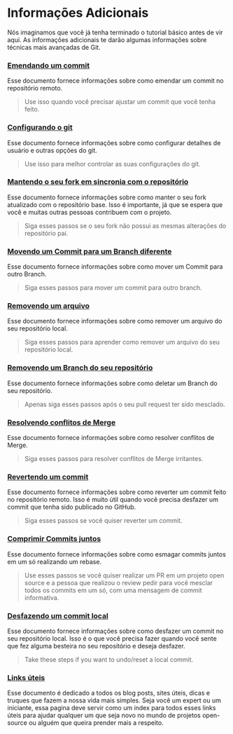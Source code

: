 ﻿# Informações Adicionais

Nós imaginamos que você já tenha terminado o tutorial básico antes de vir aqui. As informações adicionais te darão algumas informações sobre técnicas mais avançadas de Git.

### [Emendando um commit](../git_workflow_scenarios/amending-a-commit.md)
Esse documento fornece informações sobre como emendar um commit no repositório remoto.
> Use isso quando você precisar ajustar um commit que você tenha feito.

### [Configurando o git](../git_workflow_scenarios/configuring-git.md)
Esse documento fornece informações sobre como configurar detalhes de usuário e outras opções do git.
> Use isso para melhor controlar as suas configurações do git.

### [Mantendo o seu fork em sincronia com o repositório](../git_workflow_scenarios/keeping-your-fork-synced-with-this-repository.md)
Esse documento fornece informações sobre como manter o seu fork atualizado com o repositório base. Isso é importante, já que se espera que você e muitas outras pessoas contribuem com o projeto.
> Siga esses passos se o seu fork não possui as mesmas alterações do repositório pai.

### [Movendo um Commit para um Branch diferente](../git_workflow_scenarios/moving-a-commit-to-a-different-branch.md)
Esse documento fornece informações sobre como mover um Commit para outro Branch.
> Siga esses passos para mover um commit para outro branch.

### [Removendo um arquivo](../git_workflow_scenarios/removing-a-file.md)
Esse documento fornece informações sobre como remover um arquivo do seu repositório local.
> Siga esses passos para aprender como remover um arquivo do seu repositório local.

### [Removendo um Branch do seu repositório](../git_workflow_scenarios/removing-branch-from-your-repository.md)
Esse documento fornece informações sobre como deletar um Branch do seu repositório.
> Apenas siga esses passos após o seu pull request ter sido mesclado.

### [Resolvendo conflitos de Merge](../git_workflow_scenarios/resolving-merge-conflicts.md)
Esse documento fornece informações sobre como resolver conflitos de Merge.
> Siga esses passos para resolver conflitos de Merge irritantes.

### [Revertendo um commit](../git_workflow_scenarios/reverting-a-commit.md)
Esse documento fornece informações sobre como reverter um commit feito no repositório remoto. Isso é muito útil quando você precisa desfazer um commit que tenha sido publicado no GitHub.
> Siga esses passos se você quiser reverter um commit.

### [Comprimir Commits juntos](../git_workflow_scenarios/squashing-commits.md)
Esse documento fornece informações sobre como esmagar commits juntos em um só realizando um rebase.
> Use esses passos se você quiser realizar um PR em um projeto open source e a pessoa que realizou o review pedir para você mesclar todos os commits em um só, com uma mensagem de commit informativa.

### [Desfazendo um commit local](../git_workflow_scenarios/undoing-a-commit.md)
Esse documento fornece informações sobre como desfazer um commit no seu repositório local. Isso é o que você precisa fazer quando você sente que fez alguma besteira no seu repositório e deseja desfazer.
> Take these steps if you want to undo/reset a local commit.

### [Links úteis](../git_workflow_scenarios/Useful-links-for-further-learning.md)
Esse documento é dedicado a todos os blog posts, sites úteis, dicas e truques que fazem a nossa vida mais simples. Seja você um expert ou um iniciante, essa pagina deve servir como um index para todos esses links úteis para ajudar qualquer um que seja novo no mundo de projetos open-source ou alguém que queira prender mais a respeito.
